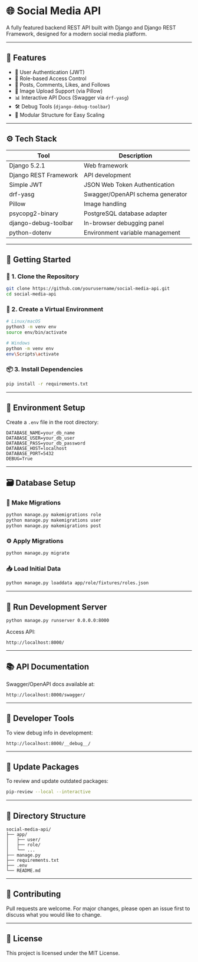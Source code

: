 # 🌐 Social Media API

A fully featured backend REST API built with Django and Django REST Framework, designed for a modern social media platform.

---

## 📌 Features

- 👤 User Authentication (JWT)
- 🔐 Role-based Access Control
- 🧾 Posts, Comments, Likes, and Follows
- 📸 Image Upload Support (via Pillow)
- 📊 Interactive API Docs (Swagger via `drf-yasg`)
- 🛠️ Debug Tools (`django-debug-toolbar`)
- 🧪 Modular Structure for Easy Scaling

---

## ⚙️ Tech Stack

| Tool                    | Description                                 |
|-------------------------|---------------------------------------------|
| Django 5.2.1            | Web framework                               |
| Django REST Framework   | API development                             |
| Simple JWT              | JSON Web Token Authentication               |
| drf-yasg                | Swagger/OpenAPI schema generator            |
| Pillow                  | Image handling                              |
| psycopg2-binary         | PostgreSQL database adapter                 |
| django-debug-toolbar    | In-browser debugging panel                  |
| python-dotenv           | Environment variable management             |

---

## 🚀 Getting Started

### 🔁 1. Clone the Repository

```bash
git clone https://github.com/yourusername/social-media-api.git
cd social-media-api
```

### 🐍 2. Create a Virtual Environment

```bash
# Linux/macOS
python3 -m venv env
source env/bin/activate

# Windows
python -m venv env
env\Scripts\activate
```

### 📦 3. Install Dependencies

```bash
pip install -r requirements.txt
```

---

## 🔐 Environment Setup

Create a `.env` file in the root directory:

```env
DATABASE_NAME=your_db_name
DATABASE_USER=your_db_user
DATABASE_PASS=your_db_password
DATABASE_HOST=localhost
DATABASE_PORT=5432
DEBUG=True
```

---

## 🗃️ Database Setup

### 🔧 Make Migrations

```bash
python manage.py makemigrations role
python manage.py makemigrations user
python manage.py makemigrations post
```

### ⚙️ Apply Migrations

```bash
python manage.py migrate
```

### 📥 Load Initial Data

```bash
python manage.py loaddata app/role/fixtures/roles.json
```

---

## 🧪 Run Development Server

```bash
python manage.py runserver 0.0.0.0:8000
```

Access API:
```
http://localhost:8000/
```

---

## 📚 API Documentation

Swagger/OpenAPI docs available at:

```
http://localhost:8000/swagger/
```

---

## 🧰 Developer Tools

To view debug info in development:

```
http://localhost:8000/__debug__/
```

---

## 🔄 Update Packages

To review and update outdated packages:

```bash
pip-review --local --interactive
```

---

## 📂 Directory Structure

```
social-media-api/
├── app/
│   ├── user/
│   ├── role/
│   └── ...
├── manage.py
├── requirements.txt
├── .env
└── README.md
```

---

## 🤝 Contributing

Pull requests are welcome. For major changes, please open an issue first to discuss what you would like to change.

---

## 📄 License

This project is licensed under the MIT License.